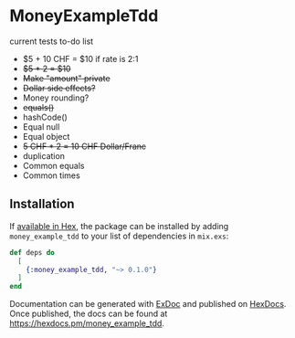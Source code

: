 # MoneyExampleTdd

current tests to-do list
- $5 + 10 CHF = $10 if rate is 2:1
- ~~$5 * 2 = $10~~
- ~~Make "amount" private~~
- ~~Dollar side effects?~~
- Money rounding?
- ~~equals()~~
- hashCode()
- Equal null
- Equal object
- ~~5 CHF * 2 = 10 CHF Dollar/Franc~~
- duplication
- Common equals
- Common times

## Installation

If [available in Hex](https://hex.pm/docs/publish), the package can be installed
by adding `money_example_tdd` to your list of dependencies in `mix.exs`:

```elixir
def deps do
  [
    {:money_example_tdd, "~> 0.1.0"}
  ]
end
```

Documentation can be generated with [ExDoc](https://github.com/elixir-lang/ex_doc)
and published on [HexDocs](https://hexdocs.pm). Once published, the docs can
be found at <https://hexdocs.pm/money_example_tdd>.
